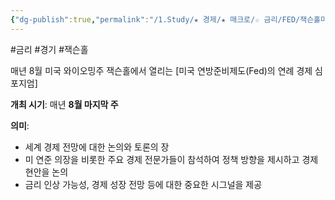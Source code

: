 ```yaml
---
{"dg-publish":true,"permalink":"/1.Study/★ 경제/★ 매크로/☆ 금리/FED/잭슨홀미팅/잭슨홀/","created":"2024-08-20T16:43:16.290+09:00","updated":"2025-06-03T20:07:19.749+09:00"}
---
```


#금리 #경기 #잭슨홀 


매년 8월 미국 와이오밍주 잭슨홀에서 열리는 [미국 연방준비제도(Fed)의 연례 경제 심포지엄]

**개최 시기**: 매년 **8월 마지막 주**

**의미**:
- 세계 경제 전망에 대한 논의와 토론의 장
- 미 연준 의장을 비롯한 주요 경제 전문가들이 참석하여 정책 방향을 제시하고 경제 현안을 논의
- 금리 인상 가능성, 경제 성장 전망 등에 대한 중요한 시그널을 제공